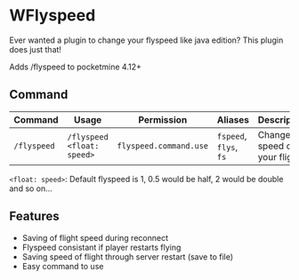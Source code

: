 # WFlyspeed

Ever wanted a plugin to change your flyspeed like java edition?
This plugin does just that!

Adds /flyspeed to pocketmine 4.12+

## Command

| Command | Usage | Permission | Aliases | Description |
| --- | --- | --- | --- | --- |
| `/flyspeed` | `/flyspeed <float: speed>` | `flyspeed.command.use` | `fspeed`, `flys`, `fs` | Change the speed of your flight |

`<float: speed>`:
  Default flyspeed is 1, 0.5 would be half, 2 would be double and so on...
## Features 

- Saving of flight speed during reconnect
- Flyspeed consistant if player restarts flying
- Saving speed of flight through server restart (save to file)
- Easy command to use
